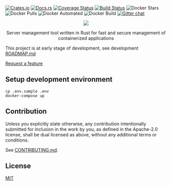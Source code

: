 [![Crates.io](https://img.shields.io/crates/v/stackdog.svg)](https://crates.io/crates/stackdog)
[![Docs.rs](https://docs.rs/stackdog/badge.svg)](https://docs.rs/stackdog)
[![Coverage Status](https://coveralls.io/repos/github/vsilent/stackdog/badge.svg?branch=master)](https://coveralls.io/github/vsilent/stackdog?branch=master)
[![Build Status](https://travis-ci.com/trydirect/stackdog.svg?branch=master)](https://travis-ci.com/trydirect/stackdog)
![Docker Stars](https://img.shields.io/docker/stars/trydirect/stackdog.svg)
![Docker Pulls](https://img.shields.io/docker/pulls/trydirect/stackdog.svg)
![Docker Automated](https://img.shields.io/docker/cloud/automated/trydirect/stackdog.svg)
![Docker Build](https://img.shields.io/docker/cloud/build/trydirect/stackdog.svg)
[![Gitter chat](https://badges.gitter.im/stackdog/community.png)](https://gitter.im/stackdog/community)


<p></p><p></p><p></p>

<p align="center">
<img src="https://user-images.githubusercontent.com/42473/109795596-c7a14f00-7c1f-11eb-8358-583d4008f42d.jpg">
</p>
<p align="center">
Server management tool written in Rust for fast and secure management of containerized applications
</p>



This project is at early stage of development, see development [ROADMAP.md](ROADMAP.md)


[Request a feature](https://github.com/vsilent/stackdog/issues/new) 



## Setup development environment

```
cp .env.sample .env
docker-compose up
```



## Contribution

Unless you explicitly state otherwise, any contribution intentionally submitted
for inclusion in the work by you, as defined in the Apache-2.0 license, shall be
dual licensed as above, without any additional terms or conditions.

See [CONTRIBUTING.md](CONTRIBUTING.md).

## License
[MIT](LICENSE-MIT)
